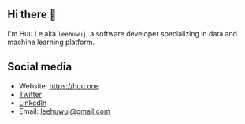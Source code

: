 
## Hi there 👋
I'm Huu Le aka `leehuwuj`, a software developer specializing in data and machine learning platform.  

## Social media
- Website: https://huu.one
- [Twitter](http://twitter.com/leehuwuj)
- [LinkedIn](https://www.linkedin.com/in/leehuwuj)
- Email: leehuwuj@gmail.com
